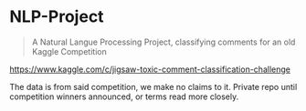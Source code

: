 # NLP-Project
> A Natural Langue Processing Project, classifying comments for an old
> Kaggle Competition

https://www.kaggle.com/c/jigsaw-toxic-comment-classification-challenge 

The data is from said competition, we make no claims to it. Private repo until competition winners announced, or terms
read more closely.
